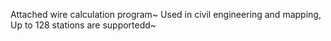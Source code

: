 Attached wire calculation program~
Used in civil engineering and mapping, Up to 128 stations are supportedd~
